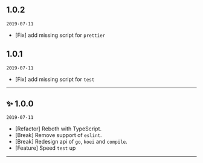 ## 1.0.2

`2019-07-11`

- [Fix] add missing script for `prettier`

## 1.0.1

`2019-07-11`

- [Fix] add missing script for `test`

---

## ✨ 1.0.0

`2019-07-11`

- [Refactor] Reboth with TypeScript.
- [Break] Remove support of `eslint`.
- [Break] Redesign api of `go`, `koei` and `compile`.
- [Feature] Speed `test` up

---
